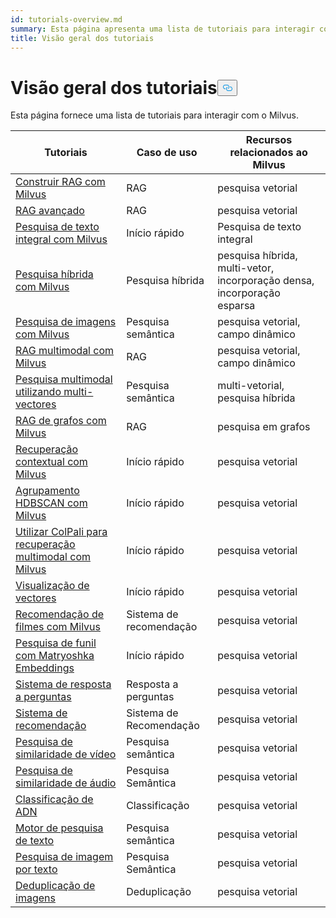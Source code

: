 ```yaml
---
id: tutorials-overview.md
summary: Esta página apresenta uma lista de tutoriais para interagir com o Milvus.
title: Visão geral dos tutoriais
---
```

<h1 id="Tutorials-Overview" class="common-anchor-header">Visão geral dos tutoriais<button data-href="#Tutorials-Overview" class="anchor-icon" translate="no">
      <svg translate="no"
        aria-hidden="true"
        focusable="false"
        height="20"
        version="1.1"
        viewBox="0 0 16 16"
        width="16"
      >
        <path
          fill="#0092E4"
          fill-rule="evenodd"
          d="M4 9h1v1H4c-1.5 0-3-1.69-3-3.5S2.55 3 4 3h4c1.45 0 3 1.69 3 3.5 0 1.41-.91 2.72-2 3.25V8.59c.58-.45 1-1.27 1-2.09C10 5.22 8.98 4 8 4H4c-.98 0-2 1.22-2 2.5S3 9 4 9zm9-3h-1v1h1c1 0 2 1.22 2 2.5S13.98 12 13 12H9c-.98 0-2-1.22-2-2.5 0-.83.42-1.64 1-2.09V6.25c-1.09.53-2 1.84-2 3.25C6 11.31 7.55 13 9 13h4c1.45 0 3-1.69 3-3.5S14.5 6 13 6z"
        ></path>
      </svg>
    </button></h1><p>Esta página fornece uma lista de tutoriais para interagir com o Milvus.</p>
<table>
<thead>
<tr><th>Tutoriais</th><th>Caso de uso</th><th>Recursos relacionados ao Milvus</th></tr>
</thead>
<tbody>
<tr><td><a href="/docs/pt/build-rag-with-milvus.md">Construir RAG com Milvus</a></td><td>RAG</td><td>pesquisa vetorial</td></tr>
<tr><td><a href="/docs/pt/how_to_enhance_your_rag.md">RAG avançado</a></td><td>RAG</td><td>pesquisa vetorial</td></tr>
<tr><td><a href="/docs/pt/full_text_search_with_milvus.md">Pesquisa de texto integral com Milvus</a></td><td>Início rápido</td><td>Pesquisa de texto integral</td></tr>
<tr><td><a href="/docs/pt/hybrid_search_with_milvus.md">Pesquisa híbrida com Milvus</a></td><td>Pesquisa híbrida</td><td>pesquisa híbrida, multi-vetor, incorporação densa, incorporação esparsa</td></tr>
<tr><td><a href="/docs/pt/image_similarity_search.md">Pesquisa de imagens com Milvus</a></td><td>Pesquisa semântica</td><td>pesquisa vetorial, campo dinâmico</td></tr>
<tr><td><a href="/docs/pt/multimodal_rag_with_milvus.md">RAG multimodal com Milvus</a></td><td>RAG</td><td>pesquisa vetorial, campo dinâmico</td></tr>
<tr><td><a href="/docs/pt/multimodal_rag_with_milvus.md">Pesquisa multimodal utilizando multi-vectores</a></td><td>Pesquisa semântica</td><td>multi-vetorial, pesquisa híbrida</td></tr>
<tr><td><a href="/docs/pt/graph_rag_with_milvus.md">RAG de grafos com Milvus</a></td><td>RAG</td><td>pesquisa em grafos</td></tr>
<tr><td><a href="/docs/pt/contextual_retrieval_with_milvus.md">Recuperação contextual com Milvus</a></td><td>Início rápido</td><td>pesquisa vetorial</td></tr>
<tr><td><a href="/docs/pt/hdbscan_clustering_with_milvus.md">Agrupamento HDBSCAN com Milvus</a></td><td>Início rápido</td><td>pesquisa vetorial</td></tr>
<tr><td><a href="/docs/pt/use_ColPali_with_milvus.md">Utilizar ColPali para recuperação multimodal com Milvus</a></td><td>Início rápido</td><td>pesquisa vetorial</td></tr>
<tr><td><a href="/docs/pt/vector_visualization.md">Visualização de vectores</a></td><td>Início rápido</td><td>pesquisa vetorial</td></tr>
<tr><td><a href="/docs/pt/movie_recommendation_with_milvus.md">Recomendação de filmes com Milvus</a></td><td>Sistema de recomendação</td><td>pesquisa vetorial</td></tr>
<tr><td><a href="/docs/pt/funnel_search_with_matryoshka.md">Pesquisa de funil com Matryoshka Embeddings</a></td><td>Início rápido</td><td>pesquisa vetorial</td></tr>
<tr><td><a href="/docs/pt/question_answering_system.md">Sistema de resposta a perguntas</a></td><td>Resposta a perguntas</td><td>pesquisa vetorial</td></tr>
<tr><td><a href="/docs/pt/recommendation_system.md">Sistema de recomendação</a></td><td>Sistema de Recomendação</td><td>pesquisa vetorial</td></tr>
<tr><td><a href="/docs/pt/video_similarity_search.md">Pesquisa de similaridade de vídeo</a></td><td>Pesquisa semântica</td><td>pesquisa vetorial</td></tr>
<tr><td><a href="/docs/pt/audio_similarity_search.md">Pesquisa de similaridade de áudio</a></td><td>Pesquisa Semântica</td><td>pesquisa vetorial</td></tr>
<tr><td><a href="/docs/pt/dna_sequence_classification.md">Classificação de ADN</a></td><td>Classificação</td><td>pesquisa vetorial</td></tr>
<tr><td><a href="/docs/pt/text_search_engine.md">Motor de pesquisa de texto</a></td><td>Pesquisa semântica</td><td>pesquisa vetorial</td></tr>
<tr><td><a href="/docs/pt/text_image_search.md">Pesquisa de imagem por texto</a></td><td>Pesquisa Semântica</td><td>pesquisa vetorial</td></tr>
<tr><td><a href="/docs/pt/image_deduplication_system.md">Deduplicação de imagens</a></td><td>Deduplicação</td><td>pesquisa vetorial</td></tr>
</tbody>
</table>
